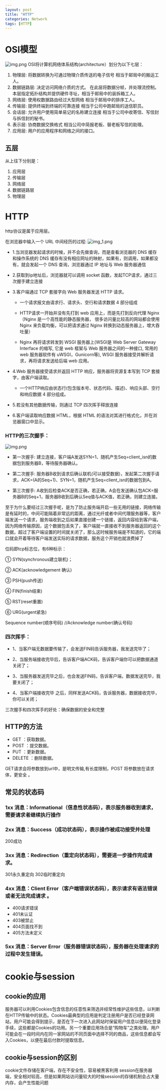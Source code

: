 ```yaml
---
layout: post
title: "HTTP"
categories: Network
tags: [HTTP]
---
```

# OSI模型
![img.png](img/imgnw.png)
OSI将计算机网络体系结构(architecture）划分为以下七层：
1. 物理层: 将数据转换为可通过物理介质传送的电子信号 相当于邮局中的搬运工人。
2. 数据链路层: 决定访问网络介质的方式。 在此层将数据分帧，并处理流控制。本层指定拓扑结构并提供硬件寻址，相当于邮局中的装拆箱工人。
3. 网络层: 使用权数据路由经过大型网络 相当于邮局中的排序工人。
4. 传输层: 提供终端到终端的可靠连接 相当于公司中跑邮局的送信职员。
5. 会话层: 允许用户使用简单易记的名称建立连接 相当于公司中收寄信、写信封与拆信封的秘书。
6. 表示层: 协商数据交换格式 相当公司中简报老板、替老板写信的助理。
7. 应用层: 用户的应用程序和网络之间的接口。

## 五层
从上往下分别是：
1. 应用层
2. 传输层
3. 网络层
4. 数据链路层
5. 物理层
# HTTP

http协议是属于应用层。

在浏览器中输入一个 URL 中间经历的过程:
![img_1.png](img/img_nw1.png)
- 1.当浏览器发起请求的时候，并不会先做查询，而是查看浏览器的 DNS 缓存和操作系统的 DNS 缓存有没有相应网址的映射，如果有，则调用，如果都没有，就会发起一个 DNS 查询，浏览器通过 IP 地址与 Web 服务器通信


- 2.获取到ip地址后，浏览器就可以调用 socket 函数，发起TCP请求，通过三次握手建立连接


- 3.客户端通过 TCP 套接字向 Web 服务器发送 HTTP 请求。

    - 一个请求报文由请求行、请求头、空行和请求数据 4 部分组成

    - HTTP请求一开始并没有先打到 web 应用上，而是先打到反向代理 Nginx（Nginx 是一个高性能的静态服务器， 很多访问量比较高的网站都会使用 Nginx 来负载均衡，可以把请求通过 Nginx 转换到动态服务器上，增大吞吐量）
    - Nginx 再将请求转发到 WSGI 服务器上(WSGI是 Web Server Gateway Interface 的缩写, 它是 web 框架与 Web 服务器之间的一种接口, 常用的 web 服务器软件有 uWSGI，Gunicorn等), WSGI 服务器接受并解析请求，再将请求发送给后端 web 应用。


- 4.Web 服务器接受请求并返回 HTTP 响应，服务器将资源复本写到 TCP 套接字，由客户端读取。
    - 一个HTTP响应由状态行(包含版本号、状态代码、描述)、响应头部、空行和响应数据 4 部分组成。

- 5.若没有其他数据传输，则通过 TCP 四次挥手释放连接

- 6.客户端读取响应数据 HTML，根据 HTML 的语法对其进行格式化，并在浏览器窗口中显示。


### HTTP的三次握手：
![img.png](img/img_nw2.png)
- 第一次握手: 建立连接，客户端A发送SYN=1、随机产生Seq=client_isn的数据包到服务器B，等待服务器确认。

- 第二次握手: 服务器B收到请求后确认联机(可以接受数据)，发起第二次握手请求，ACK=(A的Seq+1)、SYN=1，随机产生Seq=client_isn的数据包到A。

- 第三次握手: A收到后检查ACK是否正确，若正确，A会在发送确认包ACK=服务器B的Seq+1，服务器B收到后确认Seq值与ACK值，若正确，则建立连接。

至于为什么要经过三次握手呢，是为了防止服务端开启一些无用的链接，网络传输是有延时的，中间可能隔着非常远的距离，通过光纤或者中间代理服务器等，客户端发送一个请求，服务端收到之后如果直接创建一个链接，返回内容给到客户端，因为网络传输原因，这个数据包丢失了，客户端就一直接收不到服务器返回的这个数据，超过了客户端设置的时间就关闭了，那么这时候服务端是不知道的，它的端口就会开着等待客户端发送实际的请求数据，服务这个开销也就浪费掉了

位码即tcp标志位，有6种标示：

①  SYN(synchronous建立联机)；

②  ACK(acknowledgement 确认)

③  PSH(push传送)

④  FIN(finish结束)

⑤  RST(reset重置)

⑥  URG(urgent紧急)

Sequence number(顺序号码) //Acknowledge number(确认号码)

### 四次挥手：
- 1、当客户端无数据要传输了，会发送FIN码告诉服务器，我发送完毕了；

- 2、当服务端接收完毕后，告诉客户端ACK码，告诉客户端你可以把数据通道关闭了；

- 3、当服务器发送完毕之后，也会发送FIN码，告诉客户端，数据发送完毕，我要关闭了；

- 4、当客户端接收完毕 之后，同样发送ACK码，告诉服务器，数据接收完毕，你可以关闭；

三次握手和四次挥手的好处：确保数据的安全和完整
## HTTP的方法
- GET ：获取数据。
- POST ：提交数据。
- PUT ：更新数据。
- DELETE ：删除数据。

GET请求会将参数放到url中，是明文传输,有长度限制，POST 将参数放在请求体，更安全 。

## 常见的状态码

### 1xx 消息：Informational（信息性状态码），表示服务器收到请求，需要请求者继续执行操作

### 2xx 消息：Success（成功状态码），表示操作被成功接受并处理

200成功

### 3xx 消息：Redirection（重定向状态码），需要进一步操作完成请求。

301永久重定向
302临时重定向

### 4xx 消息：Client Error（客户端错误状态码），表示请求有语法错误或者无法完成请求 。

- 400请求错误
- 401未认证
- 403被禁止
- 404页面找不到
- 405方法未定义

### 5xx 消息：Server Error（服务器错误状态码），服务器在处理请求的过程中发生错误。



# cookie与session
## cookie的应用
服务器可以利用Cookies包含信息的任意性来筛选并经常性维护这些信息，以判断在HTTP传输中的状态。Cookies最典型的应用是判定注册用户是否已经登录网站，用户可能会得到提示，是否在下一次进入此网站时保留用户信息以便简化登录手续，这些都是Cookies的功用。另一个重要应用场合是“购物车”之类处理。用户可能会在一段时间内在同一家网站的不同页面中选择不同的商品，这些信息都会写入Cookies，以便在最后付款时提取信息。
## cookie与session的区别
cookie文件存储在客户端，存在不安全性，容易被黑客利用
session在服务器端，安全相对较高，但是如果网站访问量较大的时候session的存储机制会占大量内存，会产生性能问题

